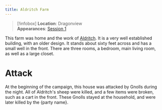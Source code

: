 ```yaml
---
title: Aldritch Farm
---
```


>[!infobox]
>**Location**: Dragonview  
>**Appearances**: [Session 1](Session-1-notes)  

This farm was home and the work of [Aldritch](Aldritch). It is a very well established building, with an older design. It stands about sixty feet across and has a small well in the front. There are three rooms, a bedroom, main living room, as well as a large closet.

# Attack
At the beginning of the campaign, this house was attacked by Gnolls during the night. All of Aldritch's sheep were killed, and a few items were broken, such as a cart in the front. These Gnolls stayed at the household, and were later killed by the {party name}.
